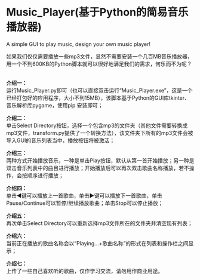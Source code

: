 # Music_Player(基于Python的简易音乐播放器)
A simple GUI to play music, design your own music player!
<div id="summary">
  如果我们仅仅需要播放一些mp3文件，显然不需要安装一个几百MB音乐播放器，用一个不到600KB的Python脚本就可以很好地满足我们的需求，何乐而不为呢？
</div><br>
<div id="introduction">
  <p class="details" id="intro_1"><b>介绍一：</b><br>运行Music_Player.py即可（也可以直接双击运行“Music_Player.exe”，这是一个已经打包好的应用程序，大小不到15MB），该脚本基于Python的GUI库tkinter、音乐解析库pygame，使用pip 安装即可；</p>
  <p class="details" id="intro_2"><b>介绍二：</b><br>单击Select Directory按钮，选择一个包含mp3的文件夹（其他文件需要转换成mp3文件，transform.py提供了一个转换方法），该文件夹下所有的mp3文件会被导入GUI的音乐列表当中，播放按钮将被激活；</p>
  <p class="details" id="intro_3"><b>介绍三：</b><br>两种方式开始播放音乐，一种是单击Play按钮，默认从第一首开始播放；另一种是双击音乐列表中的曲目进行播放；开始播放后可以再次双击歌曲名称播放，若不操作，会按顺序进行播放；</p>
  <p class="details" id="intro_4"><b>介绍四：</b><br>单击◀键可以播放上一首歌曲，单击▶键可以播放下一首歌曲，单击Pause/Continue可以暂停/继续播放歌曲；单击Stop可以停止播放；</p>
  <p class="details" id="intro_5"><b>介绍五：</b><br>再次单击Select Directory可以重新选择mp3文件所在的文件夹并清空现有列表；</p>
  <p class="details" id="intro_6"><b>介绍六：</b><br>当前正在播放的歌曲名称会以“Playing...+歌曲名称”的形式在列表和操作栏之间显示；</p>
  <p class="details" id="intro_7"><b>介绍七：</b><br>上传了一些自己喜欢听的歌曲，仅作学习交流，请勿用作商业用途。</p>
</div>
